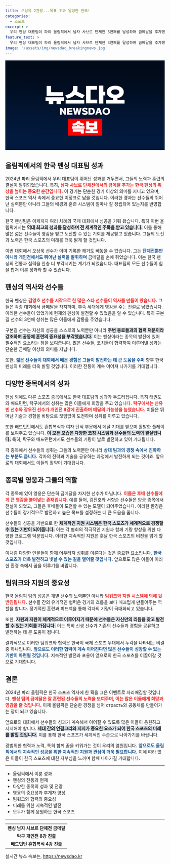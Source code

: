 ```yaml
---
title: 오상욱 2관왕...목표 초과 달성한 한국!
categories:
  - 스포츠
excerpt: >
  우리 펜싱 대표팀이 파리 올림픽에서 남자 사브르 단체전 3연패를 달성하며 금메달을 추가했습니다! 오상욱과 도경동의 활약으로 뜻밖의 역사적 순간이 펼쳐졌는데, 앞으로의 경기는 더욱 기대됩니다. 클릭해 자세한 이야기를 확인하세요!
feature_text: >
  우리 펜싱 대표팀이 파리 올림픽에서 남자 사브르 단체전 3연패를 달성하며 금메달을 추가했습니다! 오상욱과 도경동의 활약으로 뜻밖의 역사적 순간이 펼쳐졌는데, 앞으로의 경기는 더욱 기대됩니다. 클릭해 자세한 이야기를 확인하세요!
image: '/assets/img/newsdao_breakingnews.jpg'
---
```


<p><img src="/assets/img/newsdao_breakingnews.jpg" alt="koreaapp 속보" /></p>

<h2 data-ke-size="size26">올림픽에서의 한국 펜싱 대표팀 성과</h2>

<p data-ke-size="size16">2024년 파리 올림픽에서 우리 대표팀이 뛰어난 성과를 거두면서, 그들의 노력과 훈련의 결실이 발휘되었습니다. 특히, <b><span style="color: #ee2323;">남자 사브르 단체전에서의 금메달 추가는 한국 펜싱의 위상을 높이는 중요한 순간입니다.</span></b> 이 경기는 단순한 경기 이상의 의미를 지니고 있으며, 한국 스포츠 역사 속에서 중요한 이정표로 남을 것입니다. 이러한 경과는 선수들의 뛰어난 실력뿐만 아니라 그들의 배경과 훈련 시스템이 얼마나 잘 정립되어 있는지를 반영합니다. </p>

<p data-ke-size="size16">한국 펜싱팀은 이제까지 여러 차례의 국제 대회에서 성공을 거둬 왔습니다. 특히 이번 올림픽에서는 <b><span style="background-color: #21538527;">역대 최고의 성과를 달성하며 전 세계적인 주목을 받고 있습니다.</span></b> 이를 통해 많은 젊은 선수들이 영감을 받고 도전할 수 있는 기회를 제공받고 있습니다. 그들의 도전과 노력은 한국 스포츠의 미래를 더욱 밝게 할 것입니다.</p>

<p data-ke-size="size16">이번 대회에서 오상욱 선수가 이미 기록한 쾌거도 빼놓을 수 없습니다. 그는 <b><span style="color: #1a5490;">단체전뿐만 아니라 개인전에서도 뛰어난 실력을 발휘하며</span></b> 금메달을 손에 쥐었습니다. 이는 한국 펜싱의 전통과 실력을 한층 더 부각시키는 계기가 되었습니다. 대표팀의 모든 선수들이 힘을 합쳐 이룬 성과라 할 수 있습니다.</p>

<h2 data-ke-size="size26">펜싱의 역사와 선수들</h2>

<p data-ke-size="size16">한국 펜싱은 <b><span style="color: #ee2323;">김영호 선수를 시작으로 한 많은 스타 선수들이 역사를 만들어 왔습니다.</span></b> 그들은 각종 대회에서 금메달을 차지하며, 후속 세대에게 영감을 주는 전설로 남았습니다. 이러한 선수들이 있었기에 현재의 펜싱이 발전할 수 있었음을 알 수 있습니다. 특히 구본길 선수의 3연패 성취는 많은 이들에게 감동을 주었습니다.</p>

<p data-ke-size="size16">구본길 선수는 자신의 성공을 스스로의 노력뿐만 아니라 <b><span style="background-color: #21538527;">주변 동료들과의 협력 덕분이라 강조하며 공동체 훈련의 중요성을 부각했습니다.</span></b> 이는 펜싱이라는 종목의 발전에 있어 필수적인 요소라는 점을 보여줍니다. 많은 선수들, 코치들이 협력하여 이루어낸 성과는 단순한 금메달 이상의 의미를 지닙니다.</p>

<p data-ke-size="size16">또한, <b><span style="color: #1a5490;">젊은 선수들이 대회에서 배운 경험은 그들이 발전하는 데 큰 도움을 주며</span></b> 향후 한국 펜싱의 미래를 더욱 밝힐 것입니다. 이러한 전통이 계속 이어져 나가기를 기대합니다.</p>

<h2 data-ke-size="size26">다양한 종목에서의 성과</h2>

<p data-ke-size="size16">펜싱 외에도 다른 스포츠 종목에서도 한국 대표팀의 성과가 두드러집니다. 특히 태권도와 배드민턴, 탁구에서의 성취는 많은 이들에게 희망을 주고 있습니다. <b><span style="color: #ee2323;">탁구에서는 신유빈 선수와 장우진 선수가 개인전 8강에 진출하며 메달의 가능성을 높였습니다.</span></b> 이들은 뛰어난 기술과 경험을 바탕으로 끊임없이 도전하며 성취를 이루고 있습니다.</p>

<p data-ke-size="size16">또한 배드민턴에서도 혼합복식과 여자 단식 부문에서 메달 기대를 받으며 활발한 플레이를 보여주고 있습니다. <b><span style="background-color: #21538527;">이 모든 모습은 다양한 코칭 시스템과 선수들의 노력의 결실입니다.</span></b> 특히, 탁구와 배드민턴에서도 선수들의 기량이 날로 발전하고 있어 기대됩니다.</p>

<p data-ke-size="size16">각 종목에서 선수들의 성취는 그들의 노력뿐만 아니라 <b><span style="color: #1a5490;">상대 팀과의 경쟁 속에서 진화하는 부분도 큽니다.</span></b> 각자의 전략과 기술을 공유하는 과정에서 발전하게 되는 것이죠. 앞으로의 대회에서도 이들의 활약이 기대됩니다.</p>

<h2 data-ke-size="size26">종목별 영웅과 그들의 역할</h2>

<p data-ke-size="size16">각 종목에 있어 영웅은 단순히 금메달을 차지한 선수가 아닙니다. <b><span style="color: #ee2323;">이들은 후배 선수들에게 큰 영감을 불어넣는 존재입니다.</span></b> 예를 들어, 김진호와 서향순 선수들은 양궁 종목에서 전설이 되었고, 그들은 후배들이 도전할 수 있는 모델이 되어주었습니다. 이러한 환경은 선수들이 장기적으로 발전하고 높은 목표를 설정하는 데 큰 도움을 줍니다.</p>

<p data-ke-size="size16">선수들의 성공을 기반으로 한 <b><span style="background-color: #21538527;">체계적인 지원 시스템은 한국 스포츠가 세계적으로 경쟁할 수 있는 기반이 되어줍니다.</span></b> 이는 각 협회의 적극적인 지원과 함께 기량 향상을 위한 다양한 프로그램 덕분입니다. 이러한 지속적인 지원은 훗날 한국 스포츠의 비전을 밝게 할 것입니다.</p>

<p data-ke-size="size16">이처럼 다양한 인물들이 함께 어우러져 성취를 이룬다는 것은 중요한 요소입니다. <b><span style="color: #1a5490;">한국 스포츠가 더욱 발전하고 빛날 수 있는 길을 열어줄 것입니다.</span></b> 앞으로도 많은 이들이 이러한 환경 속에서 꿈을 이루기를 바랍니다.</p>

<h2 data-ke-size="size26">팀워크와 지원의 중요성</h2>

<p data-ke-size="size16">한국 올림픽 팀의 성공은 개별 선수의 노력뿐만 아니라 <b><span style="color: #ee2323;">팀워크와 지원 시스템에 의해 뒷받침됩니다.</span></b> 선수들 간의 유기적인 협력은 경기의 흐름을 보다 매끄럽게 만들어주는 역할을 합니다. 정기적인 훈련과 피드백을 통해 각자의 기량이 극대화되고 있습니다.</p>

<p data-ke-size="size16">또한, <b><span style="background-color: #21538527;">자원과 지원이 체계적으로 이루어지기 때문에 선수들은 자신만의 리듬을 찾고 발전할 수 있는 기회를 가집니다.</span></b> 이는 특히 신생 선수가 기존의 선수들과 경험을 공유하고 발전하는 데 큰 도움이 됩니다.</p>

<p data-ke-size="size16">결과적으로 이러한 팀워크와 협력은 한국이 국제 스포츠 무대에서 두각을 나타내는 비결 중 하나입니다. <b><span style="color: #1a5490;">앞으로도 이러한 협력이 계속 이어진다면 많은 선수들이 성장할 수 있는 기반이 마련될 것입니다.</span></b> 지속적인 발전과 포용이 앞으로의 한국 스포츠를 이끌어갈 것으로 기대합니다.</p>

<h2 data-ke-size="size26">결론</h2>

<p data-ke-size="size16">2024년 파리 올림픽은 한국 스포츠 역사에 한 획을 그은 이벤트로 자리매김할 것입니다. <b><span style="color: #ee2323;">펜싱 팀의 금메달은 잘 훈련된 선수들의 노력을 보여주며, 이는 많은 이들에게 희망과 영감을 줄 것입니다.</span></b> 이제 올림픽은 단순한 경쟁을 넘어 страсть와 공동체를 만들어가는 장이 되고 있습니다.</p>

<p data-ke-size="size16">앞으로의 대회에서 선수들의 성과가 계속해서 이어질 수 있도록 많은 이들이 응원하고 지지해야 합니다. <b><span style="background-color: #21538527;">세대 간의 연결고리와 지지가 중요한 요소가 되어 한국 스포츠의 미래를 밝힐 것입니다.</span></b> 이를 통해 한국 스포츠가 세계적인 수준으로 나아가기를 바랍니다.</p>

<p data-ke-size="size16">광범위한 협력과 노력, 특히 함께 꿈을 키워가는 것이 우리의 염원입니다. <b><span style="color: #1a5490;">앞으로도 올림픽에서의 지속적인 성공을 위한 지속적인 지원과 관심이 더욱 필요합니다.</span></b> 이에 따라 많은 이들이 한국 스포츠에 대한 자부심을 느끼며 함께 나아가길 기대합니다.</p> 

<hr>

<ul>
    <li>올림픽에서 이룬 성과</li>
    <li>펜싱의 전통과 현재</li>
    <li>다양한 종목의 성과 및 전망</li>
    <li>영웅의 중요성과 후계자 양성</li>
    <li>팀워크와 협력의 중요성</li>
    <li>미래를 위한 지속적인 발전</li>
    <li>모두가 함께 응원하는 한국 스포츠</li>
</ul>

<hr>

<table style="width: 100%;">
  <tr>
    <td style="text-align: center; height: 17px;"><b>펜싱 남자 사브르 단체전 금메달</b></td>
  </tr>
  <tr>
    <td style="text-align: center; height: 17px;"><b>탁구 개인전 8강 진출</b></td>
  </tr>
  <tr>
    <td style="text-align: center; height: 17px;"><b>배드민턴 혼합복식 4강 진출</b></td>
  </tr>
</table>
실시간 뉴스 속보는, <a href="https://newsdao.kr" rel="dofollow">https://newsdao.kr</a>


